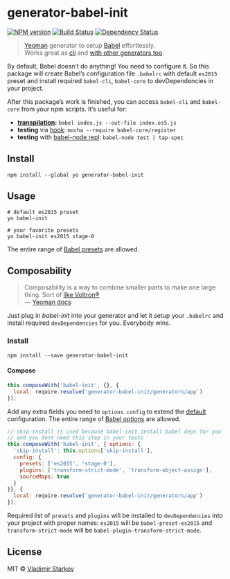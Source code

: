 # generator-babel-init

[![NPM version][npm-image]][npm-url]
[![Build Status][travis-image]][travis-url]
[![Dependency Status][depstat-image]][depstat-url]

> [Yeoman][yo] generator to setup [Babel][babel] effortlessly.  
> Works great as [cli](#usage) and [with other generators too](#composability).

By default, Babel doesn’t do anything! You need to configure it. So this package will create Babel’s configuration file `.babelrc` with default `es2015` preset and install required `babel-cli`, `babel-core` to devDependencies in your project.

After this package’s work is finished, you can access `babel-cli` and `babel-core` from your npm scripts. It’s useful for:
* **[transpilation][babel-cli]:** `babel index.js --out-file index.es5.js`
* **testing** via [hook][babel-require]: `mocha --require babel-core/register`
* **testing** with [babel-node repl][babel-node]: `babel-node test | tap-spec`

[yo]: http://yeoman.io/
[babel]: https://babeljs.io/
[babel-cli]: https://babeljs.io/docs/usage/cli/#babel
[babel-require]: https://babeljs.io/docs/setup/#babel_register
[babel-node]: https://babeljs.io/docs/usage/cli/#babel-node

## Install

    npm install --global yo generator-babel-init

## Usage

    # default es2015 preset
    yo babel-init

    # your favorite presets
    yo babel-init es2015 stage-0

The entire range of [Babel presets][babel-presets] are allowed.

[babel-presets]: http://babeljs.io/docs/plugins/#presets

## Composability

> Composability is a way to combine smaller parts to make one large thing. Sort of [like Voltron®][voltron]  
> — [Yeoman docs](http://yeoman.io/authoring/composability.html)

Just plug in _babel-init_ into your generator and let it setup your `.babelrc` and install required `devDependencies` for you. Everybody wins.

### Install

    npm install --save generator-babel-init

#### Compose

```js
this.composeWith('babel-init', {}, {
  local: require.resolve('generator-babel-init/generators/app')
});
```

Add any extra fields you need to `options.config` to extend the [default][defaults] configuration. The entire range of [Babel options][babel-options] are allowed.

```js
// skip-install is used because babel-init install babel deps for you
// and you dont need this step in your tests
this.composeWith('babel-init', { options: {
  'skip-install': this.options['skip-install'],
  config: {
    presets: ['es2015', 'stage-0'],
    plugins: ['transform-strict-mode', 'transform-object-assign'],
    sourceMaps: true
  }
}}, {
  local: require.resolve('generator-babel-init/generators/app')
});
```

Required list of `presets` and `plugins` will be installed to `devDependencies` into your project with proper names: `es2015` will be `babel-preset-es2015` and `transform-strict-mode` will be `babel-plugin-transform-strict-mode`.

[babel-options]: http://babeljs.io/docs/usage/options/
[defaults]: https://github.com/iamstarkov/generator-babel-init/blob/master/generators/app/templates/_babelrc
[voltron]: http://25.media.tumblr.com/tumblr_m1zllfCJV21r8gq9go11_250.gif

## License

MIT © [Vladimir Starkov](https://iamstarkov.com)

[npm-url]: https://npmjs.org/package/generator-babel-init
[npm-image]: https://img.shields.io/npm/v/generator-babel-init.svg?style=flat

[travis-url]: https://travis-ci.org/iamstarkov/generator-babel-init
[travis-image]: https://img.shields.io/travis/iamstarkov/generator-babel-init.svg?style=flat

[depstat-url]: https://david-dm.org/iamstarkov/generator-babel-init
[depstat-image]: https://david-dm.org/iamstarkov/generator-babel-init.svg?style=flat

